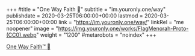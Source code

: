 +++
#title = "One Way Faith 🛐"
subtitle = "im.youronly.one/way"
publishdate = 2020-03-25T06:00:00+00:00
lastmod = 2020-03-25T06:00:00+00:00
link = "https://im.youronly.one/way/"
linkRel = "me noopener"
image = "https://img.youronly.one/works/FlagMenorah-Proto-(CC0).webp"
weight = "1200"
#metarobots = "noindex"
+++

[One Way Faith™ 🛐](https://im.youronly.one/way/ "One Way Faith™ 🛐")
